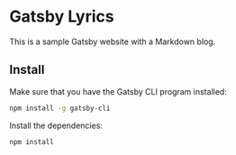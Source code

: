 # Gatsby Lyrics

This is a sample Gatsby website with a Markdown blog.

## Install

Make sure that you have the Gatsby CLI program installed:

```sh
npm install -g gatsby-cli
```

Install the dependencies:

```sh
npm install
```
